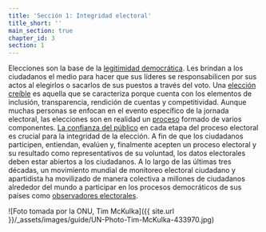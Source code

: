 ```yaml
---
title: 'Sección 1: Integridad electoral'
title_short: ''
main_section: true
chapter_id: 3
section: 1
---
```


Elecciones son la base de la [legitimidad democrática](/es/guide/electoral-integrity/why-we-care/). Les brindan a los ciudadanos el medio para hacer que sus líderes se responsabilicen por sus actos al elegirlos o sacarlos de sus puestos a través del voto. Una [elección creíble](/es/guide/electoral-integrity/credible-elections/) es aquella que se caracteriza porque cuenta con los elementos de inclusión, transparencia, rendición de cuentas y competitividad. Aunque muchas personas se enfocan en el evento específico de la jornada electoral, las elecciones son en realidad un [proceso](/es/guide/electoral-integrity/elections-are-a-process/) formado de varios componentes. [La confianza del público](/es/guide/electoral-integrity/public-confidence/) en cada etapa del proceso electoral es crucial para la integridad de la elección. A fin de que los ciudadanos participen, entiendan, evalúen y, finalmente acepten un proceso electoral y su resultado como representativos de su voluntad, los datos electorales deben estar abiertos a los ciudadanos. A lo largo de las últimas tres décadas, un movimiento mundial de monitoreo electoral ciudadano y apartidista ha movilizado de manera colectiva a millones de ciudadanos alrededor del mundo a participar en los procesos democráticos de sus países como [observadores electorales](/es/guide/electoral-integrity/election-observation/).

![Foto tomada por la ONU, Tim McKulka]({{ site.url }}/\_assets/images/guide/UN-Photo-Tim-McKulka-433970.jpg)
